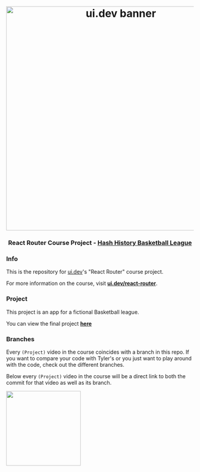 <h1 align="center">
  <a href="https://ui.dev">
    <img
      src="https://ui.dev/images/ambitious-banner-dark.jpg"
      alt="ui.dev banner" width="600" />
  </a>
  <br />
</h1>

<h3 align="center">React Router Course Project - <a href="https://basketball-v6.ui.dev/">Hash History Basketball League</a></h3>

### Info

This is the repository for [ui.dev](https://ui.dev)'s "React Router" course project.

For more information on the course, visit __[ui.dev/react-router](https://ui.dev/react-router)__.

### Project

This project is an app for a fictional Basketball league.

You can view the final project __[here](https://basketball-v6.ui.dev/)__

### Branches

Every `(Project)` video in the course coincides with a branch in this repo. If you want to compare your code with Tyler's or you just want to play around with the code, check out the different branches.

Below every `(Project)` video in the course will be a direct link to both the commit for that video as well as its branch.

<img align='center' src='https://user-images.githubusercontent.com/2933430/82761769-26e15180-9dba-11ea-9681-8b453d95c9fd.png' width='200' />